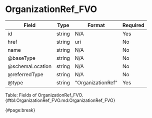 <!--
    ATTENTION: This file was generated via gradle!
               Do NOT manually edit this file! Any such changes will be overwritten!
-->

# OrganizationRef_FVO

| Field | Type | Format | Required |
| ------- | ------- | ------- | --- |
| id | string | N/A | Yes |
| href | string | uri | No |
| name | string | N/A | No |
| @baseType | string | N/A | No |
| @schemaLocation | string | N/A | No |
| @referredType | string | N/A | No |
| @type | string | "OrganizationRef" | Yes |

Table: Fields of OrganizationRef_FVO. {#tbl:OrganizationRef_FVO.md:OrganizationRef_FVO}

{#page:break}
